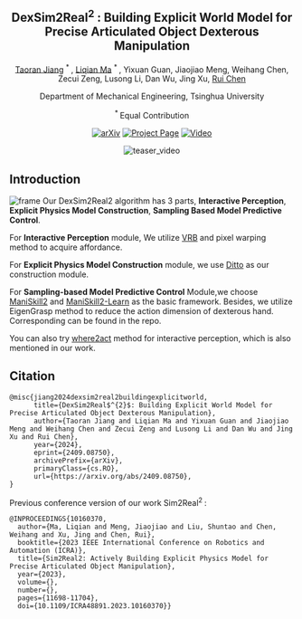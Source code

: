 <div align='center'>

<h2>DexSim2Real<sup>2</sup> : Building Explicit World Model for Precise Articulated Object Dexterous Manipulation</h2>


[Taoran Jiang](https://github.com/jiangtaoran) <sup>\* </sup>, [Liqian Ma](https://github.com/TTimelord) <sup>\* </sup>, Yixuan Guan, Jiaojiao Meng, Weihang Chen, Zecui Zeng, Lusong Li, Dan Wu, Jing Xu, [Rui Chen](https://callmeray.github.io/homepage/)

Department of Mechanical Engineering, Tsinghua University

<sup>* </sup>Equal Contribution

</div>

<div align="center">

[![arXiv](https://img.shields.io/badge/arXiv-2409.08750-red)](https://arxiv.org/abs/2409.08750)
[![Project Page](https://img.shields.io/badge/Project-website-yellow
)](https://jiangtaoran.github.io/dexsim2real2_website)
[![Video](https://img.shields.io/badge/Video-youtube-orange
)](https://www.youtube.com/watch?v=gW9AHF2zDFY)


![teaser_video](./teaser.gif)

</div>

## Introduction

![frame](https://jiangtaoran.github.io/dexsim2real2_website/static/images/method.jpg)
Our DexSim2Real2 algorithm has 3 parts, **Interactive Perception**, **Explicit Physics Model Construction**, **Sampling Based Model Predictive Control**. 

For **Interactive Perception** module, We utilize [VRB](https://github.com/shikharbahl/vrb) and pixel warping method to acquire affordance.

For **Explicit Physics Model Construction** module, we use [Ditto](https://github.com/UT-Austin-RPL/Ditto) as our construction module. 

For **Sampling-based Model Predictive Control** Module,we choose [ManiSkill2](https://github.com/haosulab/ManiSkill2) and [ManiSkill2-Learn](https://github.com/haosulab/ManiSkill2-Learn) as the basic framework. Besides, we utilize EigenGrasp method to reduce the action dimension of dexterous hand. Corresponding can be found in the repo.

You can also try [where2act](https://github.com/daerduoCarey/where2act) method for interactive perception, which is also mentioned in our work.


## Citation
```
@misc{jiang2024dexsim2real2buildingexplicitworld,
      title={DexSim2Real$^{2}$: Building Explicit World Model for Precise Articulated Object Dexterous Manipulation}, 
      author={Taoran Jiang and Liqian Ma and Yixuan Guan and Jiaojiao Meng and Weihang Chen and Zecui Zeng and Lusong Li and Dan Wu and Jing Xu and Rui Chen},
      year={2024},
      eprint={2409.08750},
      archivePrefix={arXiv},
      primaryClass={cs.RO},
      url={https://arxiv.org/abs/2409.08750}, 
}
```
Previous conference version of our work Sim2Real<sup>2 </sup>:
```
@INPROCEEDINGS{10160370,
  author={Ma, Liqian and Meng, Jiaojiao and Liu, Shuntao and Chen, Weihang and Xu, Jing and Chen, Rui},
  booktitle={2023 IEEE International Conference on Robotics and Automation (ICRA)}, 
  title={Sim2Real2: Actively Building Explicit Physics Model for Precise Articulated Object Manipulation}, 
  year={2023},
  volume={},
  number={},
  pages={11698-11704},
  doi={10.1109/ICRA48891.2023.10160370}}
```
